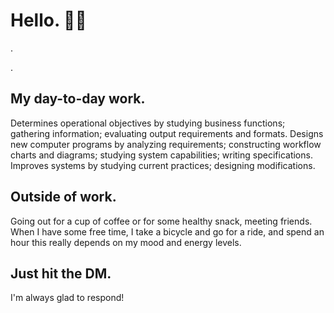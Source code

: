 <!---
- 👋 Hi, I’m @bensilvoza
- 👀 I’m interested in ...
- 🌱 I’m currently learning ...
- 💞️ I’m looking to collaborate on ...
- 📫 How to reach me ...

bensilvoza/bensilvoza is a ✨ special ✨ repository because its `README.md` (this file) appears on your GitHub profile.
You can click the Preview link to take a look at your changes.
--->

# Hello. 👋🏽
.

.

## My day-to-day work.
Determines operational objectives by studying business functions; gathering information; evaluating output requirements and formats. Designs new computer programs by analyzing requirements; constructing workflow charts and diagrams; studying system capabilities; writing specifications.
Improves systems by studying current practices; designing modifications.

## Outside of work.
Going out for a cup of coffee or for some healthy snack, meeting friends. When I have some free time, I take a bicycle and go for a ride, and spend an hour this really depends on my mood and energy levels.

## Just hit the DM.
I'm always glad to respond!
